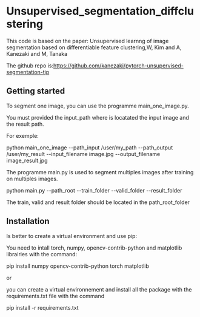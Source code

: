# Unsupervised_segmentation_diffclustering
This code is based on the paper: 
Unsupervised learnng of image segmentation based on differentiable feature clustering,W, Kim and A, Kanezaki and M, Tanaka

The github repo is:https://github.com/kanezaki/pytorch-unsupervised-segmentation-tip

## Getting started
To segment one image, you can use the programme main_one_image.py.

You must provided the input_path where is locatated the input image and the result path.


For exemple:

python main_one_image --path_input /user/my_path --path_output /user/my_result --input_filename image.jpg --output_filename image_result.jpg


The programme main.py is used to segment multiples images after training on multiples images.

python main.py --path_root --train_folder --valid_folder --result_folder

The train, valid and result folder should be located in the path_root_folder

## Installation

Is better to create a virtual environment and use pip:

You need to intall torch, numpy, opencv-contrib-python and matplotlib librairies with the command:

pip install numpy opencv-contrib-python torch matplotlib

or

you can create a virtual environnement and install all the package with the requirements.txt file with the command

pip install -r requirements.txt



